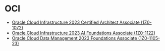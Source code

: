 # OCI
- [Oracle Cloud Infrastructure 2023 Certified Architect Associate (1Z0-1072)](oci-architect-associate.md)
- [Oracle Cloud Infrastructure 2023 AI Foundations Associate (1Z0-1122)](oci-ai-foundations-associate.md)
- [Oracle Cloud Data Management 2023 Foundations Associate (1Z0-1105-23)](oracle-cloud-data-management-foundations-associate.md)
